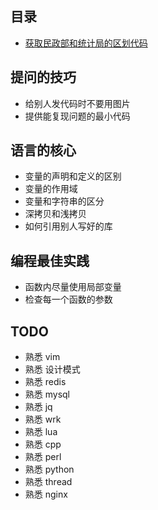 
## 目录
* [获取民政部和统计局的区划代码](./python/region-china)

## 提问的技巧
* 给别人发代码时不要用图片
* 提供能复现问题的最小代码

## 语言的核心
* 变量的声明和定义的区别
* 变量的作用域
* 变量和字符串的区分
* 深拷贝和浅拷贝
* 如何引用别人写好的库

## 编程最佳实践
* 函数内尽量使用局部变量
* 检查每一个函数的参数

## TODO
* 熟悉 vim
* 熟悉 设计模式
* 熟悉 redis
* 熟悉 mysql
* 熟悉 jq
* 熟悉 wrk
* 熟悉 lua
* 熟悉 cpp
* 熟悉 perl
* 熟悉 python
* 熟悉 thread
* 熟悉 nginx

